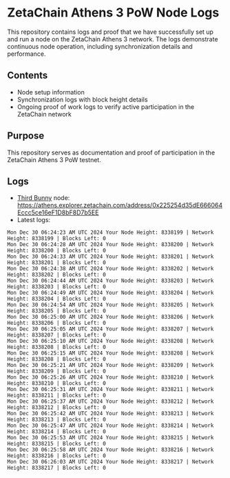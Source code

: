 # ZetaChain Athens 3 PoW Node Logs
This repository contains logs and proof that we have successfully set up and run a node on the ZetaChain Athens 3 network. The logs demonstrate continuous node operation, including synchronization details and performance.

## Contents
- Node setup information
- Synchronization logs with block height details
- Ongoing proof of work logs to verify active participation in the ZetaChain network

## Purpose
This repository serves as documentation and proof of participation in the ZetaChain Athens 3 PoW testnet.

## Logs

- [Third Bunny](https://thirdbunny.xyz/) node: https://athens.explorer.zetachain.com/address/0x225254d35dE666064Eccc5ce16eF1D8bF8D7b5EE
- Latest logs:
```
Mon Dec 30 06:24:23 AM UTC 2024 Your Node Height: 8338199 | Network Height: 8338199 | Blocks Left: 0
Mon Dec 30 06:24:28 AM UTC 2024 Your Node Height: 8338200 | Network Height: 8338200 | Blocks Left: 0
Mon Dec 30 06:24:33 AM UTC 2024 Your Node Height: 8338201 | Network Height: 8338201 | Blocks Left: 0
Mon Dec 30 06:24:38 AM UTC 2024 Your Node Height: 8338202 | Network Height: 8338202 | Blocks Left: 0
Mon Dec 30 06:24:44 AM UTC 2024 Your Node Height: 8338203 | Network Height: 8338203 | Blocks Left: 0
Mon Dec 30 06:24:49 AM UTC 2024 Your Node Height: 8338204 | Network Height: 8338204 | Blocks Left: 0
Mon Dec 30 06:24:54 AM UTC 2024 Your Node Height: 8338205 | Network Height: 8338205 | Blocks Left: 0
Mon Dec 30 06:25:00 AM UTC 2024 Your Node Height: 8338206 | Network Height: 8338206 | Blocks Left: 0
Mon Dec 30 06:25:05 AM UTC 2024 Your Node Height: 8338207 | Network Height: 8338207 | Blocks Left: 0
Mon Dec 30 06:25:10 AM UTC 2024 Your Node Height: 8338208 | Network Height: 8338208 | Blocks Left: 0
Mon Dec 30 06:25:15 AM UTC 2024 Your Node Height: 8338208 | Network Height: 8338208 | Blocks Left: 0
Mon Dec 30 06:25:21 AM UTC 2024 Your Node Height: 8338209 | Network Height: 8338209 | Blocks Left: 0
Mon Dec 30 06:25:26 AM UTC 2024 Your Node Height: 8338210 | Network Height: 8338210 | Blocks Left: 0
Mon Dec 30 06:25:31 AM UTC 2024 Your Node Height: 8338211 | Network Height: 8338211 | Blocks Left: 0
Mon Dec 30 06:25:37 AM UTC 2024 Your Node Height: 8338212 | Network Height: 8338212 | Blocks Left: 0
Mon Dec 30 06:25:42 AM UTC 2024 Your Node Height: 8338213 | Network Height: 8338213 | Blocks Left: 0
Mon Dec 30 06:25:47 AM UTC 2024 Your Node Height: 8338214 | Network Height: 8338214 | Blocks Left: 0
Mon Dec 30 06:25:53 AM UTC 2024 Your Node Height: 8338215 | Network Height: 8338215 | Blocks Left: 0
Mon Dec 30 06:25:58 AM UTC 2024 Your Node Height: 8338216 | Network Height: 8338216 | Blocks Left: 0
Mon Dec 30 06:26:03 AM UTC 2024 Your Node Height: 8338217 | Network Height: 8338217 | Blocks Left: 0
```
